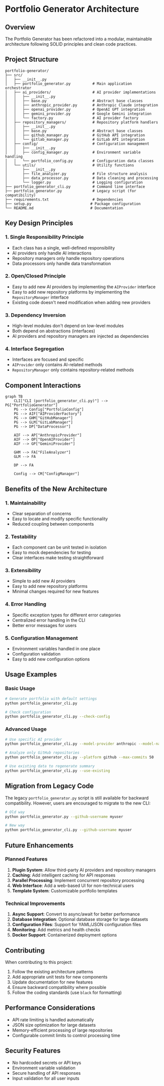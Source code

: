 # Portfolio Generator Architecture

## Overview

The Portfolio Generator has been refactored into a modular, maintainable architecture following SOLID principles and clean code practices.

## Project Structure

```
portfolio-generator/
├── src/
│   ├── __init__.py
│   ├── portfolio_generator.py          # Main application orchestrator
│   ├── ai_providers/                   # AI provider implementations
│   │   ├── __init__.py
│   │   ├── base.py                     # Abstract base classes
│   │   ├── anthropic_provider.py       # Anthropic Claude integration
│   │   ├── openai_provider.py          # OpenAI GPT integration
│   │   ├── gemini_provider.py          # Google Gemini integration
│   │   └── factory.py                  # AI provider factory
│   ├── repository_managers/            # Repository platform handlers
│   │   ├── __init__.py
│   │   ├── base.py                     # Abstract base classes
│   │   ├── github_manager.py           # GitHub API integration
│   │   └── gitlab_manager.py           # GitLab API integration
│   ├── config/                         # Configuration management
│   │   ├── __init__.py
│   │   ├── config_manager.py           # Environment variable handling
│   │   └── portfolio_config.py         # Configuration data classes
│   └── utils/                          # Utility functions
│       ├── __init__.py
│       ├── file_analyzer.py            # File structure analysis
│       ├── data_processor.py           # Data cleaning and processing
│       └── logger.py                   # Logging configuration
├── portfolio_generator_cli.py          # Command line interface
├── portfolio_generator.py              # Legacy script (for compatibility)
├── requirements.txt                    # Dependencies
├── setup.py                           # Package configuration
└── README.md                          # Documentation
```

## Key Design Principles

### 1. Single Responsibility Principle
- Each class has a single, well-defined responsibility
- AI providers only handle AI interactions
- Repository managers only handle repository operations
- Data processors only handle data transformation

### 2. Open/Closed Principle
- Easy to add new AI providers by implementing the `AIProvider` interface
- Easy to add new repository platforms by implementing the `RepositoryManager` interface
- Existing code doesn't need modification when adding new providers

### 3. Dependency Inversion
- High-level modules don't depend on low-level modules
- Both depend on abstractions (interfaces)
- AI providers and repository managers are injected as dependencies

### 4. Interface Segregation
- Interfaces are focused and specific
- `AIProvider` only contains AI-related methods
- `RepositoryManager` only contains repository-related methods

## Component Interactions

```mermaid
graph TB
    CLI["CLI (portfolio_generator_cli.py)"] --> PG["PortfolioGenerator"]
    PG --> Config["PortfolioConfig"]
    PG --> AIF["AIProviderFactory"]
    PG --> GHM["GitHubManager"]
    PG --> GLM["GitLabManager"]
    PG --> DP["DataProcessor"]
    
    AIF --> AP["AnthropicProvider"]
    AIF --> OP["OpenAIProvider"]
    AIF --> GP["GeminiProvider"]
    
    GHM --> FA["FileAnalyzer"]
    GLM --> FA
    
    DP --> FA
    
    Config --> CM["ConfigManager"]
```

## Benefits of the New Architecture

### 1. **Maintainability**
- Clear separation of concerns
- Easy to locate and modify specific functionality
- Reduced coupling between components

### 2. **Testability**
- Each component can be unit tested in isolation
- Easy to mock dependencies for testing
- Clear interfaces make testing straightforward

### 3. **Extensibility**
- Simple to add new AI providers
- Easy to add new repository platforms
- Minimal changes required for new features

### 4. **Error Handling**
- Specific exception types for different error categories
- Centralized error handling in the CLI
- Better error messages for users

### 5. **Configuration Management**
- Environment variables handled in one place
- Configuration validation
- Easy to add new configuration options

## Usage Examples

### Basic Usage
```bash
# Generate portfolio with default settings
python portfolio_generator_cli.py

# Check configuration
python portfolio_generator_cli.py --check-config
```

### Advanced Usage
```bash
# Use specific AI provider
python portfolio_generator_cli.py --model-provider anthropic --model-name claude-3-5-sonnet-latest

# Analyze only GitHub repositories
python portfolio_generator_cli.py --platform github --max-commits 50

# Use existing data to regenerate summary
python portfolio_generator_cli.py --use-existing
```

## Migration from Legacy Code

The legacy `portfolio_generator.py` script is still available for backward compatibility. However, users are encouraged to migrate to the new CLI:

```bash
# Old way
python portfolio_generator.py --github-username myuser

# New way
python portfolio_generator_cli.py --github-username myuser
```

## Future Enhancements

### Planned Features
1. **Plugin System**: Allow third-party AI providers and repository managers
2. **Caching**: Add intelligent caching for API responses
3. **Parallel Processing**: Implement concurrent repository processing
4. **Web Interface**: Add a web-based UI for non-technical users
5. **Template System**: Customizable portfolio templates

### Technical Improvements
1. **Async Support**: Convert to async/await for better performance
2. **Database Integration**: Optional database storage for large datasets
3. **Configuration Files**: Support for YAML/JSON configuration files
4. **Monitoring**: Add metrics and health checks
5. **Docker Support**: Containerized deployment options

## Contributing

When contributing to this project:

1. Follow the existing architecture patterns
2. Add appropriate unit tests for new components
3. Update documentation for new features
4. Ensure backward compatibility where possible
5. Follow the coding standards (use `black` for formatting)

## Performance Considerations

- API rate limiting is handled automatically
- JSON size optimization for large datasets
- Memory-efficient processing of large repositories
- Configurable commit limits to control processing time

## Security Features

- No hardcoded secrets or API keys
- Environment variable validation
- Secure handling of API responses
- Input validation for all user inputs